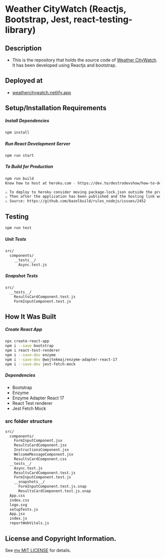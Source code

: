 # Weather CityWatch (Reactjs, Bootstrap, Jest, react-testing-library) 
## Description
* This is the repository that holds the source code of [Weather CityWatch](https://weathercitywatch.netlify.app/). It has been developed using Reactjs and bootstrap.

## Deployed at
* [weathercitywatch.netlify.app](https://weathercitywatch.netlify.app/)

## Setup/Installation Requirements
##### Install Dependencies

```sh
npm install
```

##### Run React Development Server

```sh
npm run start
```

##### To Build for Production

```sh
npm run build
Know how to host at heroku.com - https://dev.to/destrodevshow/how-to-deploy-react-app-to-heroku-in-5-minutes-3dni

⚠️ To deploy to heroku consider moving package-lock.json outside the project folder then you can perform this commands: git add . && git commit -m"deploy to heroku" && git push heroku master
⚠️ Then after the application has been published and the hosting link works RETURN THE package-lock.json to the project folder.
⚠️ Source: https://github.com/bazelbuild/rules_nodejs/issues/2452
```

## Testing
```sh
npm run test
```

##### Unit Tests
```sh
src/
  components/
    __tests__/
      Async.test.js
```
##### Snapshot Tests
```sh
src/
  __tests__/
    ResultsCardComponent.test.js
    FormInputComponent.test.js
```

## How It Was Built
##### Create React App
```sh
npx create-react-app
npm i --save bootstrap
npm i react-test-renderer
npm i --save-dev enzyme
npm i --save-dev @wojtekmaj/enzyme-adapter-react-17
npm i --save-dev jest-fetch-mock
```
##### Dependencies
* Bootstrap
* Enzyme
* Enzyme Adapter React 17
* React Test renderer
* Jest Fetch Mock

### src folder structure
```sh
src/
  components/
    FormInputComponent.jsx     
    ResultsCardComponent.jsx
    InstructionsComponent.jsx  
    WelcomeMessageComponent.jsx
    ResultsCardComponent.css
  __tests__/
    Async.test.js
    ResultsCardComponent.test.js
    FormInputComponent.test.js
    __snapshots__/
      FormInputComponent.test.js.snap
      ResultsCardComponent.test.js.snap
  App.css
  index.css
  logo.svg 
  setupTests.js
  App.jsx
  index.js 
  reportWebVitals.js
```

## License and Copyright Information.
See [my MIT LICENSE](https://github.com/kimanicharles911/weather_citywatch/blob/master/LICENSE.txt) for details.